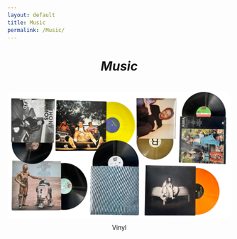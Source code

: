 ```yaml
---
layout: default
title: Music
permalink: /Music/
---
```


<div style="text-align: center;">
	<h1 style="margin-top: 40px; margin-bottom: 40px"><i>Music</i></h1>

<div style="display: grid; grid-template-columns: repeat(auto-fit, minmax(250px, 1fr)); gap:20px;">

<a href="/Vinyl/" style="text-align: center; text-decoration: none;">
	<img src="/assets/images/vinyltitle.png" alt="Collection of Vinyl" style="width: 100%; border-radius: 12px;">
	<p style="margin-top: 10px;">Vinyl</p>
</a>
